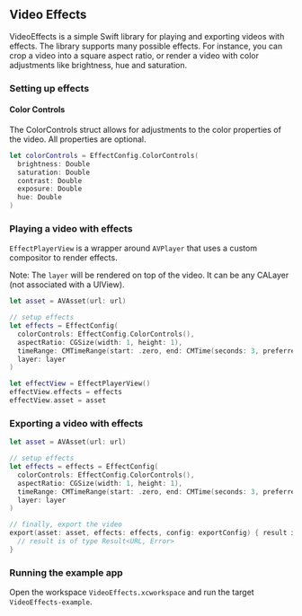Video Effects
----

VideoEffects is a simple Swift library for playing and exporting videos with effects. The library supports many possible effects. For instance, you can crop a video into a square aspect ratio, or render a video with color adjustments like brightness, hue and saturation.

### Setting up effects

#### Color Controls

The ColorControls struct allows for adjustments to the color properties of the video. All properties are optional. 

```swift
let colorControls = EffectConfig.ColorControls(
  brightness: Double
  saturation: Double
  contrast: Double
  exposure: Double
  hue: Double
)
```

### Playing a video with effects

`EffectPlayerView` is a wrapper around `AVPlayer` that uses a custom compositor to render effects.

Note: The `layer` will be rendered on top of the video. It can be any CALayer (not associated with a UIView).

```swift
let asset = AVAsset(url: url)

// setup effects
let effects = EffectConfig(
  colorControls: EffectConfig.ColorControls(),
  aspectRatio: CGSize(width: 1, height: 1),
  timeRange: CMTimeRange(start: .zero, end: CMTime(seconds: 3, preferredTimescale: 600)),
  layer: layer
)

let effectView = EffectPlayerView()
effectView.effects = effects
effectView.asset = asset
```

### Exporting a video with effects

```swift
let asset = AVAsset(url: url)

// setup effects
let effects = effects = EffectConfig(
  colorControls: EffectConfig.ColorControls(),
  aspectRatio: CGSize(width: 1, height: 1),
  timeRange: CMTimeRange(start: .zero, end: CMTime(seconds: 3, preferredTimescale: 600)),
  layer: layer
)

// finally, export the video
export(asset: asset, effects: effects, config: exportConfig) { result in
  // result is of type Result<URL, Error>
}
```

### Running the example app

Open the workspace `VideoEffects.xcworkspace` and run the target `VideoEffects-example`.
